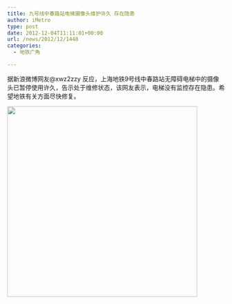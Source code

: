 ```yaml
---
title: 九号线中春路站电梯摄像头维护许久 存在隐患
author: iMetro
type: post
date: 2012-12-04T11:11:01+00:00
url: /news/2012/12/1448
categories:
  - 地铁广角

---
```

据新浪微博网友@xwz2zzy 反应，上海地铁9号线中春路站无障碍电梯中的摄像头已暂停使用许久，告示处于维修状态，该网友表示，电梯没有监控存在隐患。希望地铁有关方面尽快修复。

<img src="http://ww2.sinaimg.cn/bmiddle/a8e8b134gw1dzhwl73gjaj.jpg" alt="" width="440" />